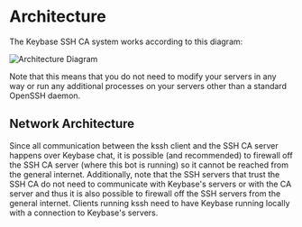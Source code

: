 # Architecture

The Keybase SSH CA system works according to this diagram:

![Architecture Diagram](https://raw.githubusercontent.com/keybase/bot-sshca/master/docs/Architecture%20Diagram.png "Architecture Diagram")

Note that this means that you do not need to modify your servers in any
way or run any additional processes on your servers other than a standard 
OpenSSH daemon. 

## Network Architecture

Since all communication between the kssh client and the SSH CA server happens over Keybase chat, it is possible (and recommended)
to firewall off the SSH CA server (where this bot is running) so it cannot be reached from the general internet. Additionally, note that the SSH servers
that trust the SSH CA do not need to communicate with Keybase's servers or with the CA server and thus it is also possible
to firewall off the SSH servers from the general internet. Clients running kssh need to have Keybase running locally with
a connection to Keybase's servers. 
